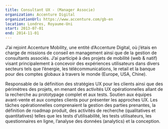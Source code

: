 ```yaml
---
title: Consultant UX - (Manager Associe)
organization: Accenture Digital
organizationUrl: https://www.accenture.com/gb-en
location: Londres, Royaume-Uni
start: 2013-07-01
end: 2014-11-01
---
```


J’ai rejoint Accenture Mobility, une entité d’Accenture Digital, où j’étais en charge de missions de conseil en management ainsi que de la gestion de consultants associés.
J’ai participé à des projets de mobilité (web & natif) visant principalement à concevoir des expériences utilisateurs dans divers secteurs tels que l’énergie, les télécommunications, le retail et la banque pour des comptes globaux à travers le monde (Europe, USA, Chine).

Responsable de la définition des stratégies UX pour les clients ainsi que des périmètres des projets, en menant des activités UX opérationnelles allant de la recherche au prototypage complet et aux tests.
Soutien aux équipes avant-vente et aux comptes clients pour présenter les approches UX. Les tâches opérationnelles comprenaient la gestion des parties prenantes, la définition de roadmap produit, des activités de recherche (qualitatives et quantitatives) telles que les tests d’utilisabilité, les tests utilisateurs, les questionnaires en ligne, l’analyse des données (analytics) et la conception.